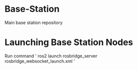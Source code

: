 # Base-Station
Main base station repository

# Launching Base Station Nodes
Run command 
'
ros2 launch rosbridge_server rosbridge_websocket_launch.xml
'

